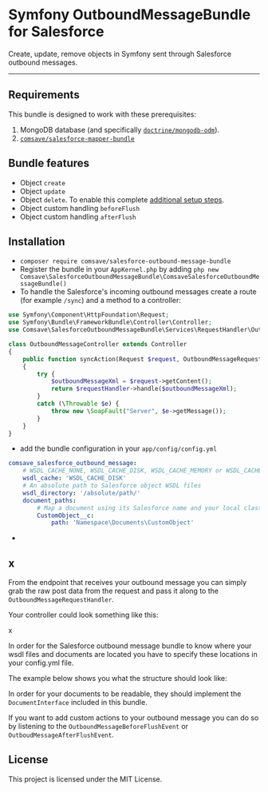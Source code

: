 # Symfony OutboundMessageBundle for Salesforce

Create, update, remove objects in Symfony sent through Salesforce outbound messages. 

---

## Requirements

This bundle is designed to work with these prerequisites:

1) MongoDB database (and specifically [`doctrine/mongodb-odm`](https://github.com/doctrine/mongodb-odm)).
2) [`comsave/salesforce-mapper-bundle`](https://github.com/comsave/salesforce-mapper-bundle)

## Bundle features

* Object `create`
* Object `update`
* Object `delete`. To enable this complete [additional setup steps](README-setup-removal.md).
* Object custom handling `beforeFlush`
* Object custom handling `afterFlush`

## Installation

* ```composer require comsave/salesforce-outbound-message-bundle``` 
* Register the bundle in your `AppKernel.php` by adding ```php new Comsave\SalesforceOutboundMessageBundle\ComsaveSalesforceOutboundMessageBundle() ```
* To handle the Salesforce's incoming outbound messages create a route (for example `/sync`) and a method to a controller: 
```php
use Symfony\Component\HttpFoundation\Request;
use Symfony\Bundle\FrameworkBundle\Controller\Controller;
use Comsave\SalesforceOutboundMessageBundle\Services\RequestHandler\OutboundMessageRequestHandler;

class OutboundMessageController extends Controller
{
    public function syncAction(Request $request, OutboundMessageRequestHandler $requestHandler)
    {
        try {
            $outboundMessageXml = $request->getContent();
            return $requestHandler->handle($outboundMessageXml);
        }
        catch (\Throwable $e) {
            throw new \SoapFault("Server", $e->getMessage());
        }
    }
}
```
* add the bundle configuration in your `app/config/config.yml`
```yaml
comsave_salesforce_outbound_message:
    # WSDL_CACHE_NONE, WSDL_CACHE_DISK, WSDL_CACHE_MEMORY or WSDL_CACHE_BOTH
    wsdl_cache: 'WSDL_CACHE_DISK'                     
    # An absolute path to Salesforce object WSDL files
    wsdl_directory: '/absolute/path/' 
    document_paths:
        # Map a document using its Salesforce name and your local class 
        CustomObject__c:              
            path: 'Namespace\Documents\CustomObject'
```
* 

## x
From the endpoint that receives your outbound message you can simply grab the raw post data from the request and pass it along to the `OutboundMessageRequestHandler`. 

Your controller could look something like this:

x

In order for the Salesforce outbound message bundle to know where your wsdl files and documents are located you have to specify these locations in your config.yml file.

The example below shows you what the structure should look like:


In order for your documents to be readable, they should implement the `DocumentInterface` included in this bundle.

If you want to add custom actions to your outbound message you can do so by listening to the `OutboundMessageBeforeFlushEvent` or `OutboudMessageAfterFlushEvent`.


## License

This project is licensed under the MIT License.